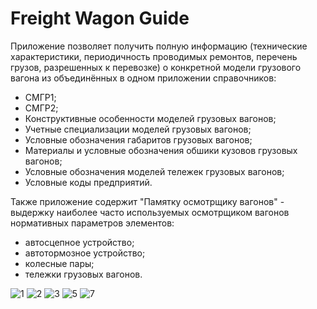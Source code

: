 # Freight Wagon Guide
Приложение позволяет получить полную информацию (технические характеристики, периодичность проводимых ремонтов, перечень грузов, разрешенных к перевозке) 
о конкретной модели грузового вагона из объединённых в одном приложении справочников:
- СМГР1;
- СМГР2;
- Конструктивные особенности моделей грузовых вагонов;
- Учетные специализации моделей грузовых вагонов;
- Условные обозначения габаритов грузовых вагонов;
- Материалы и условные обозначения обшики кузовов грузовых вагонов;
- Условные обозначения моделей тележек грузовых вагонов;
- Условные коды предприятий.

Также приложение содержит "Памятку осмотрщику вагонов" - выдержку наиболее часто используемых осмотрщиком вагонов нормативных параметров элементов:
- автосцепное устройство;
- автотормозное устройство;
- колесные пары;
- тележки грузовых вагонов.

![1](https://user-images.githubusercontent.com/77105442/198715520-4d4d98c8-70ef-44e8-8530-18d3a7b804bb.jpg)
![2](https://user-images.githubusercontent.com/77105442/198715569-e8a0956f-c80d-4779-84b3-c580984818b9.jpg)
![3](https://user-images.githubusercontent.com/77105442/198715607-f39a0704-fdab-4f63-99c2-1e92680af4cb.jpg)
![5](https://user-images.githubusercontent.com/77105442/198715646-eb992fb2-1470-4a8a-9b6f-d24aa2f21478.jpg)
![7](https://user-images.githubusercontent.com/77105442/198715663-1db08418-ca5f-4848-bc4e-7e32bb5b966a.jpg)
